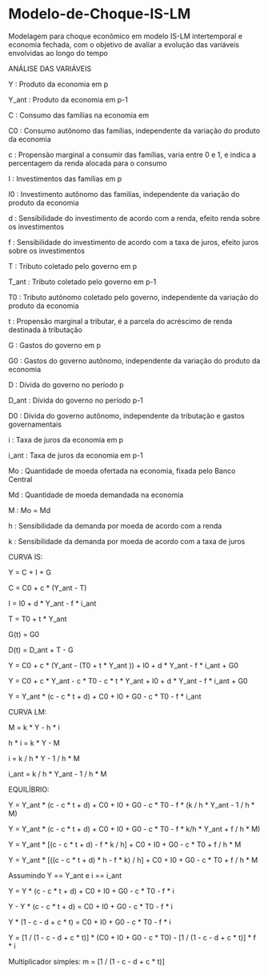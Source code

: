 # Modelo-de-Choque-IS-LM
Modelagem para choque econômico em modelo IS-LM intertemporal e economia fechada, com o objetivo de avaliar a evolução das variáveis envolvidas ao longo do tempo


ANÁLISE DAS VARIÁVEIS


Y : Produto da economia em p

Y_ant : Produto da economia em p-1

C : Consumo das famílias na economia em 

C0 : Consumo autônomo das famílias, independente da variação do produto da economia

c : Propensão marginal a consumir das famílias, varia entre 0 e 1, e indica a percentagem da renda alocada para o consumo

I : Investimentos das famílias em p

I0 : Investimento autônomo das familias, independente da variação do produto da economia

d : Sensibilidade do investimento de acordo com a renda, efeito renda sobre os investimentos

f : Sensibilidade do investimento de acordo com a taxa de juros, efeito juros sobre os investimentos

T : Tributo coletado pelo governo em p

T_ant : Tributo coletado pelo governo em p-1

T0 : Tributo autônomo coletado pelo governo, independente da variação do produto da economia

t : Propensão marginal a tributar, é a parcela do acréscimo de renda destinada à tributação

G : Gastos do governo em p

G0 : Gastos do governo autônomo, independente da variação do produto da economia

D : Dívida do governo no período p

D_ant : Dívida do governo no período p-1

D0 : Dívida do governo autônomo, independente da tributação e gastos governamentais

i : Taxa de juros da economia em p

i_ant : Taxa de juros da economia em p-1

Mo : Quantidade de moeda ofertada na economia, fixada pelo Banco Central

Md : Quantidade de moeda demandada na economia

M : Mo = Md

h : Sensibilidade da demanda por moeda de acordo com a renda

k : Sensibilidade da demanda por moeda de acordo com a taxa de juros


CURVA IS:


Y = C + I + G 

C = C0 + c * (Y_ant - T)  

I = I0 + d * Y_ant - f * i_ant

T = T0 + t * Y_ant   

G(t) = G0       

D(t) = D_ant + T - G

Y = C0 + c * (Y_ant - (T0 + t * Y_ant )) + I0 + d * Y_ant - f * i_ant + G0

Y = C0 + c * Y_ant - c * T0 - c * t * Y_ant + I0 + d * Y_ant - f * i_ant + G0

Y = Y_ant * (c - c * t + d) + C0 + I0 + G0 - c * T0 - f * i_ant


CURVA LM:


M = k * Y - h * i

h * i = k * Y - M

i = k / h * Y - 1 / h * M

i_ant = k / h * Y_ant - 1 / h * M


EQUILÍBRIO:


Y = Y_ant * (c - c * t + d) + C0 + I0 + G0 - c * T0 - f * (k / h * Y_ant - 1 / h * M)

Y = Y_ant * (c - c * t + d) + C0 + I0 + G0 - c * T0 - f * k/h * Y_ant + f / h * M)

Y = Y_ant * [(c - c * t + d) - f * k / h] + C0 + I0 + G0 - c * T0 + f / h * M

Y = Y_ant * [((c - c * t + d) * h - f * k) / h] + C0 + I0 + G0 - c * T0 + f / h * M


Assumindo Y == Y_ant e i == i_ant


Y = Y * (c - c * t + d) + C0 + I0 + G0 - c * T0 - f * i

Y - Y * (c - c * t + d) =  C0 + I0 + G0 - c * T0 - f * i

Y * (1 - c - d + c * t) = C0 + I0 + G0 - c * T0 - f * i

Y = [1 / (1 - c - d + c * t)] * (C0 + I0 + G0 - c * T0) - [1 / (1 - c - d + c * t)] * f * i


Multiplicador simples: m = [1 / (1 - c - d + c * t)]

